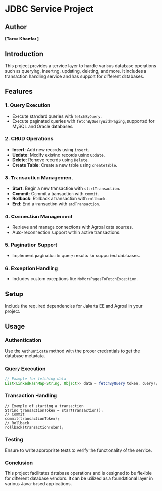 # JDBC Service Project

## Author

**[Tareq Khanfar ]**


## Introduction
This project provides a service layer to handle various database operations such as querying, inserting, updating, deleting, and more. It includes a transaction handling service and has support for different databases.

## Features

### 1. Query Execution
- Execute standard queries with `fetchByQuery`.
- Execute paginated queries with `fetchByQueryWithPaging`, supported for MySQL and Oracle databases.

### 2. CRUD Operations
- **Insert**: Add new records using `insert`.
- **Update**: Modify existing records using `Update`.
- **Delete**: Remove records using `Delete`.
- **Create Table**: Create a new table using `createTable`.

### 3. Transaction Management
- **Start**: Begin a new transaction with `startTransaction`.
- **Commit**: Commit a transaction with `commit`.
- **Rollback**: Rollback a transaction with `rollback`.
- **End**: End a transaction with `endTransaction`.

### 4. Connection Management
- Retrieve and manage connections with Agroal data sources.
- Auto-reconnection support within active transactions.

### 5. Pagination Support
- Implement pagination in query results for supported databases.

### 6. Exception Handling
- Includes custom exceptions like `NoMorePagesToFetchException`.

## Setup
Include the required dependencies for Jakarta EE and Agroal in your project.

## Usage

### Authentication
Use the `Authunticate` method with the proper credentials to get the database metadata.

### Query Execution
```java
// Example for fetching data
List<LinkedHashMap<String, Object>> data = fetchByQuery(token, query);

```
 ### Transaction Handling
    // Example of starting a transaction
    String transactionToken = startTransaction();
    // Commit
    commit(transactionToken);
    // Rollback
    rollback(transactionToken);
### Testing
Ensure to write appropriate tests to verify the functionality of the service.

### Conclusion
This project facilitates database operations and is designed to be flexible for different database vendors.
 It can be utilized as a foundational layer in various Java-based applications.




